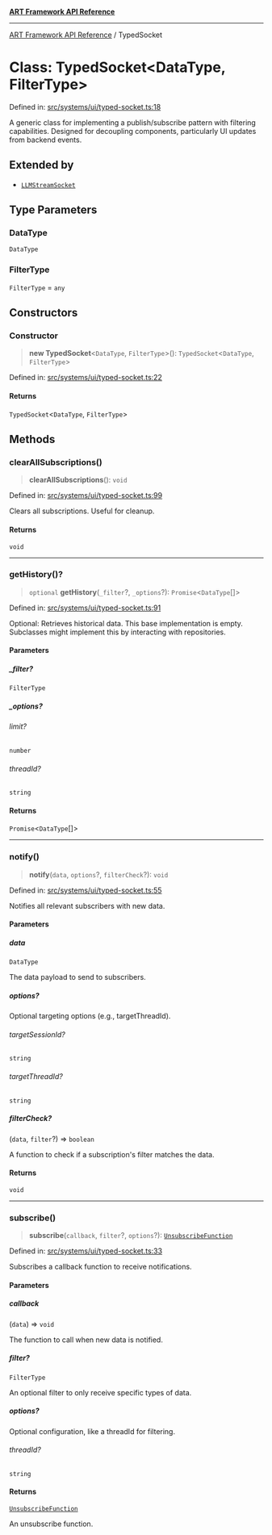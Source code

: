 [**ART Framework API Reference**](../README.md)

***

[ART Framework API Reference](../README.md) / TypedSocket

# Class: TypedSocket\<DataType, FilterType\>

Defined in: [src/systems/ui/typed-socket.ts:18](https://github.com/hashangit/ART/blob/13d06b82b833201787abcae252aaec8212ec73f7/src/systems/ui/typed-socket.ts#L18)

A generic class for implementing a publish/subscribe pattern with filtering capabilities.
Designed for decoupling components, particularly UI updates from backend events.

## Extended by

- [`LLMStreamSocket`](LLMStreamSocket.md)

## Type Parameters

### DataType

`DataType`

### FilterType

`FilterType` = `any`

## Constructors

### Constructor

> **new TypedSocket**\<`DataType`, `FilterType`\>(): `TypedSocket`\<`DataType`, `FilterType`\>

Defined in: [src/systems/ui/typed-socket.ts:22](https://github.com/hashangit/ART/blob/13d06b82b833201787abcae252aaec8212ec73f7/src/systems/ui/typed-socket.ts#L22)

#### Returns

`TypedSocket`\<`DataType`, `FilterType`\>

## Methods

### clearAllSubscriptions()

> **clearAllSubscriptions**(): `void`

Defined in: [src/systems/ui/typed-socket.ts:99](https://github.com/hashangit/ART/blob/13d06b82b833201787abcae252aaec8212ec73f7/src/systems/ui/typed-socket.ts#L99)

Clears all subscriptions. Useful for cleanup.

#### Returns

`void`

***

### getHistory()?

> `optional` **getHistory**(`_filter`?, `_options`?): `Promise`\<`DataType`[]\>

Defined in: [src/systems/ui/typed-socket.ts:91](https://github.com/hashangit/ART/blob/13d06b82b833201787abcae252aaec8212ec73f7/src/systems/ui/typed-socket.ts#L91)

Optional: Retrieves historical data. This base implementation is empty.
Subclasses might implement this by interacting with repositories.

#### Parameters

##### \_filter?

`FilterType`

##### \_options?

###### limit?

`number`

###### threadId?

`string`

#### Returns

`Promise`\<`DataType`[]\>

***

### notify()

> **notify**(`data`, `options`?, `filterCheck`?): `void`

Defined in: [src/systems/ui/typed-socket.ts:55](https://github.com/hashangit/ART/blob/13d06b82b833201787abcae252aaec8212ec73f7/src/systems/ui/typed-socket.ts#L55)

Notifies all relevant subscribers with new data.

#### Parameters

##### data

`DataType`

The data payload to send to subscribers.

##### options?

Optional targeting options (e.g., targetThreadId).

###### targetSessionId?

`string`

###### targetThreadId?

`string`

##### filterCheck?

(`data`, `filter`?) => `boolean`

A function to check if a subscription's filter matches the data.

#### Returns

`void`

***

### subscribe()

> **subscribe**(`callback`, `filter`?, `options`?): [`UnsubscribeFunction`](../type-aliases/UnsubscribeFunction.md)

Defined in: [src/systems/ui/typed-socket.ts:33](https://github.com/hashangit/ART/blob/13d06b82b833201787abcae252aaec8212ec73f7/src/systems/ui/typed-socket.ts#L33)

Subscribes a callback function to receive notifications.

#### Parameters

##### callback

(`data`) => `void`

The function to call when new data is notified.

##### filter?

`FilterType`

An optional filter to only receive specific types of data.

##### options?

Optional configuration, like a threadId for filtering.

###### threadId?

`string`

#### Returns

[`UnsubscribeFunction`](../type-aliases/UnsubscribeFunction.md)

An unsubscribe function.
